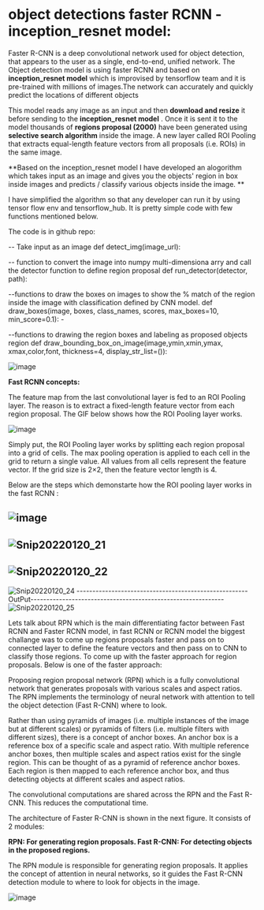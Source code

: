 # object detections faster RCNN - inception_resnet model:

Faster R-CNN is a deep convolutional network used for object detection, that appears to the user as a single, end-to-end, unified network.
The Object detection model is using faster RCNN and based on **inception_resnet model** which is improvised by tensorflow team and it is pre-trained with millions of images.The network can accurately and quickly predict the locations of different objects

This model reads any image as an input and then **download and resize** it before sending to the **inception_resnet model** . Once it is sent it to the model thousands of **regions proposal (2000)**  have been generated using **selective search algorithm** inside the image. A new layer called ROI Pooling that extracts equal-length feature vectors from all proposals (i.e. ROIs) in the same image.

**Based on the inception_resnet model I have developed an alogorithm which takes input as an image and gives you the objects' region in box inside images and predicts / classify various objects inside the image.
**

I have simplified the algorithm so that any developer can run it by using tensor flow env and tensorflow_hub. It is pretty simple code with few functions mentioned below.

The code is in github repo:


-- Take input as an image
def detect_img(image_url):

-- function to convert the image into numpy multi-dimensiona arry and call the detector function to define region proposal
def run_detector(detector, path):

--functions to draw the boxes on images to show the % match of the region inside the image with classification defined by CNN model.
def draw_boxes(image, boxes, class_names, scores, max_boxes=10, min_score=0.1): - 

--functions to drawing the region boxes and labeling as proposed objects region
def draw_bounding_box_on_image(image,ymin,xmin,ymax, xmax,color,font, thickness=4, display_str_list=()):

![image](https://user-images.githubusercontent.com/2432102/150046416-612d0802-2ebc-4291-8751-92746aa73eec.png)


**Fast RCNN concepts:**

The feature map from the last convolutional layer is fed to an ROI Pooling layer. The reason is to extract a fixed-length feature vector from each region proposal. The GIF below shows how the ROI Pooling layer works.



![image](https://user-images.githubusercontent.com/2432102/150331485-c298e1b5-9f9d-4f38-81e6-329c01fbefb7.png)


Simply put, the ROI Pooling layer works by splitting each region proposal into a grid of cells. The max pooling operation is applied to each cell in the grid to return a single value. All values from all cells represent the feature vector. If the grid size is 2×2, then the feature vector length is 4.

Below are the steps which demonstarte how the ROI pooling layer works in the fast RCNN :

![image](https://user-images.githubusercontent.com/2432102/150331554-2fbf89a6-370c-478d-b828-d4cfeeeb0429.png)
-------------------------------------------------------------------------------------------------------------------
![Snip20220120_21](https://user-images.githubusercontent.com/2432102/150337295-fa21c98b-8f30-424e-8f25-394d7b0b02cf.png)
-------------------------------------------------------------------------------------------------------------------
![Snip20220120_22](https://user-images.githubusercontent.com/2432102/150337309-bc0af853-a863-484a-8202-efa8f538d22d.png)
-------------------------------------------------------------------------------------------------------------------
![Snip20220120_24](https://user-images.githubusercontent.com/2432102/150337324-a93058cc-d56a-4116-851c-d5ab9ffc35e2.png)
------------------------------------------------------OutPut-------------------------------------------------------------
![Snip20220120_25](https://user-images.githubusercontent.com/2432102/150337337-d60f6a73-38b1-450a-8c37-57c1952b37bb.png)



Lets talk about RPN which is the main differentiating factor between Fast RCNN and Faster RCNN model, in fast RCNN or RCNN model the biggest challange was to come up regions proposals faster and pass on to connected layer to define the feature vectors and then pass on to CNN to classify those regions. To come up with the faster approach for region proposals. Below is one of the faster approach: 

Proposing region proposal network (RPN) which is a fully convolutional network that generates proposals with various scales and aspect ratios. The RPN implements the terminology of neural network with attention to tell the object detection (Fast R-CNN) where to look.

Rather than using pyramids of images (i.e. multiple instances of the image but at different scales) or pyramids of filters (i.e. multiple filters with different sizes), there is a concept of anchor boxes. An anchor box is a reference box of a specific scale and aspect ratio. With multiple reference anchor boxes, then multiple scales and aspect ratios exist for the single region. This can be thought of as a pyramid of reference anchor boxes. Each region is then mapped to each reference anchor box, and thus detecting objects at different scales and aspect ratios.

The convolutional computations are shared across the RPN and the Fast R-CNN. This reduces the computational time.

The architecture of Faster R-CNN is shown in the next figure. It consists of 2 modules:

**RPN: For generating region proposals.
Fast R-CNN: For detecting objects in the proposed regions.**

The RPN module is responsible for generating region proposals. It applies the concept of attention in neural networks, so it guides the Fast R-CNN detection module to where to look for objects in the image.


![image](https://user-images.githubusercontent.com/2432102/150366250-3a2f44f6-aaf1-4fad-b705-6337d03d6b65.png)


